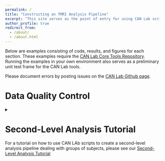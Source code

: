 ```yaml
---
permalink: /
title: "Constructing an fMRI Analysis Pipeline"
excerpt: "This site serves as the point of entry for using CAN Lab scripts to build an fMRI first- and second-level analysis pipeline"
author_profile: true
redirect_from: 
  - /about/
  - /about.html
---
```



Below are examples consisting of code, results, and figures for each section. These examples require the [CAN Lab Core Tools Repository](https://github.com/canlab/CanlabCore).
Running the examples in your own environment also serves as a preliminary unit test frame for the CAN Lab tools.

Please document errors by posting issues on the [CAN Lab Github page](https://github.com/canlab/CanlabScripts/issues).

Data Quality Control
======
<details>
<summary></summary>
+ Data Quality Control
    + First
    
    +Second
    
    +Third
</details>


Second-Level Analysis Tutorial
======
For a tutorial on how to use CAN LAb scripts to create a second-level analysis pipeline dealing with groups of subjects, please see our [Second-Level 
Analysis Tutorial](/second_level.md)
